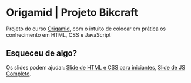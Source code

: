 # Origamid | Projeto Bikcraft

Projeto do curso [Origamid](https://www.origamid.com/), com o intuito de colocar em prática os conhecimento em HTML, CSS e JavaScript

## Esqueceu de algo?

Os slides podem ajudar: [Slide de HTML e CSS para iniciantes](https://www.origamid.com/slide/html-e-css-para-iniciantes/), [Slide de JS Completo](https://www.origamid.com/slide/javascript-completo-es6/#/0101-javascript-completo-es6/1).
